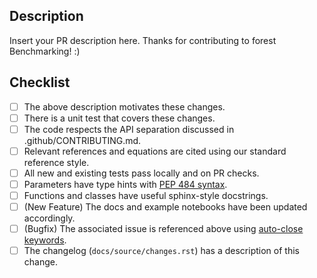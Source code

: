 Description
-----------

Insert your PR description here. Thanks for contributing to forest Benchmarking! :)

Checklist
---------

- [ ] The above description motivates these changes.
- [ ] There is a unit test that covers these changes.
- [ ] The code respects the API separation discussed in .github/CONTRIBUTING.md.
- [ ] Relevant references and equations are cited using our standard reference style.
- [ ] All new and existing tests pass locally and on PR checks.
- [ ] Parameters have type hints with [PEP 484 syntax](https://www.python.org/dev/peps/pep-0484/).
- [ ] Functions and classes have useful sphinx-style docstrings.
- [ ] (New Feature) The docs and example notebooks have been updated accordingly.
- [ ] (Bugfix) The associated issue is referenced above using
      [auto-close keywords](https://help.github.com/en/articles/closing-issues-using-keywords).
- [ ] The changelog (`docs/source/changes.rst`) has a description of this change.
